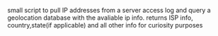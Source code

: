small script to pull IP addresses from a server access log and query a geolocation database with the avaliable ip info. returns ISP info, country,state(if applicable) and all other info for curiosity purposes
